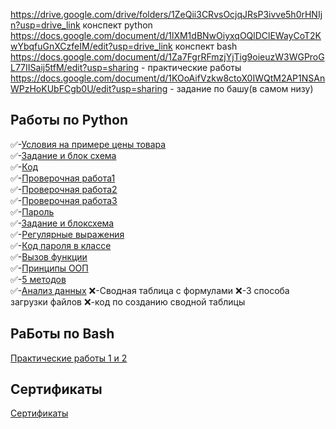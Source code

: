  https://drive.google.com/drive/folders/1ZeQii3CRvsOcjqJRsP3ivve5h0rHNIjn?usp=drive_link конспект python
https://docs.google.com/document/d/1lXM1dBNwOiyxqOQlDClEWayCoT2KwYbqfuGnXCzfeIM/edit?usp=drive_link конспект bash
https://docs.google.com/document/d/1Za7FgrRFmzjYjTig9oieuzW3WGProGL77IISaij5tfM/edit?usp=sharing - практические работы
https://docs.google.com/document/d/1KOoAifVzkw8ctoX0IWQtM2AP1NSAnWPzHoKUbFCgb0U/edit?usp=sharing - задание по башу(в самом низу)
## Работы по Python
✅-[Условия на примере цены товара](https://colab.research.google.com/drive/1uqpqlprW7KQAVzt6NJp1fU5v_ZwTZ1U1#scrollTo=swZlQ81RbHae)\
✅-[Задание и блок схема](https://colab.research.google.com/drive/1uqpqlprW7KQAVzt6NJp1fU5v_ZwTZ1U1#scrollTo=t0hFJBIadi4J&line=5&uniqifier=1)\
✅-[Код](https://colab.research.google.com/drive/1uqpqlprW7KQAVzt6NJp1fU5v_ZwTZ1U1#scrollTo=Crh1W0r9mcPR&line=2&uniqifier=1)\
✅-[Проверочная работа1](https://www.yaklass.ru/TestWork/Results/22963632?from=%2F)\
✅-[Проверочная работа2](https://www.yaklass.ru/TestWork/Results/23002086?from=%2F)\
✅-[Проверочная работа3](https://www.yaklass.ru/TestWork/Results/23157666?from=%2F)\
✅-[Пароль](https://colab.research.google.com/drive/1uqpqlprW7KQAVzt6NJp1fU5v_ZwTZ1U1#scrollTo=1ZbHRYIzrxOq)\
✅-[Задание и блоксхема](https://colab.research.google.com/drive/1uqpqlprW7KQAVzt6NJp1fU5v_ZwTZ1U1#scrollTo=WAEO1GROr03r&line=2&uniqifier=1)\
✅-[Регулярные выражения](https://colab.research.google.com/drive/1uqpqlprW7KQAVzt6NJp1fU5v_ZwTZ1U1#scrollTo=xBG8Yv6knPCA)\
✅-[Код пароля в классе](https://colab.research.google.com/drive/1uqpqlprW7KQAVzt6NJp1fU5v_ZwTZ1U1#scrollTo=s0hqflzgyFWI&line=3&uniqifier=1)\
✅-[Вызов функции](https://colab.research.google.com/drive/1uqpqlprW7KQAVzt6NJp1fU5v_ZwTZ1U1#scrollTo=_2N4qD3N8Sau)\
✅-[Принципы ООП](https://colab.research.google.com/drive/1uqpqlprW7KQAVzt6NJp1fU5v_ZwTZ1U1#scrollTo=-Dvg4ypz1--G)\
✅-[5 методов](https://colab.research.google.com/drive/1uqpqlprW7KQAVzt6NJp1fU5v_ZwTZ1U1#scrollTo=muBgXqh1AUyW)\
✅-[Анализ данных](https://colab.research.google.com/drive/1uqpqlprW7KQAVzt6NJp1fU5v_ZwTZ1U1#scrollTo=vNVzL3pL2OKf)
❌-Сводная таблица с формулами
❌-3 способа загрузки файлов
❌-код по созданию сводной таблицы
## РаБоты по Bash
[Практические работы 1 и 2](https://docs.google.com/document/d/1Za7FgrRFmzjYjTig9oieuzW3WGProGL77IISaij5tfM/edit?usp=drive_link)
## Сертификаты
[Сертификаты](https://drive.google.com/drive/folders/1MsF_cBy_ZiQoyA7MOsoxOJ6beGioIj4X?usp=sharing)
